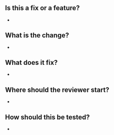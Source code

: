 ## Is this a fix or a feature?
  * 
## What is the change?
  * 
## What does it fix?
  * 
## Where should the reviewer start?
  * 
## How should this be tested?
  * 
